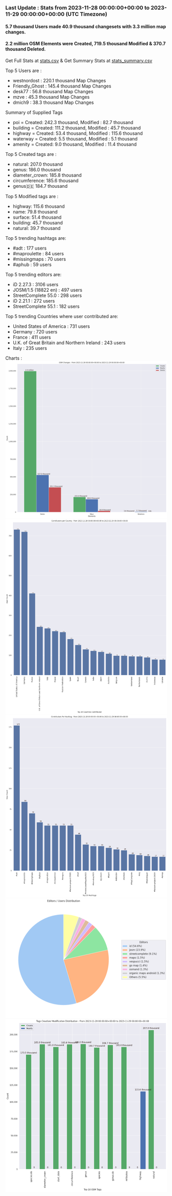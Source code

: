 ### Last Update : Stats from 2023-11-28 00:00:00+00:00 to 2023-11-29 00:00:00+00:00 (UTC Timezone)

#### 5.7 thousand Users made 40.9 thousand changesets with 3.3 million map changes.
#### 2.2 million OSM Elements were Created, 719.5 thousand Modified & 370.7 thousand Deleted.
Get Full Stats at [stats.csv](/stats/Global/Daily/stats.csv)
 & Get Summary Stats at [stats_summary.csv](/stats/Global/Daily/stats_summary.csv)

Top 5 Users are : 
- westnordost : 220.1 thousand Map Changes
- Friendly_Ghost : 145.4 thousand Map Changes
- desk77 : 56.8 thousand Map Changes
- mzve : 45.3 thousand Map Changes
- dmich9 : 38.3 thousand Map Changes

Summary of Supplied Tags
- poi = Created: 242.3 thousand, Modified : 82.7 thousand
- building = Created: 111.2 thousand, Modified : 45.7 thousand
- highway = Created: 53.4 thousand, Modified : 115.6 thousand
- waterway = Created: 5.5 thousand, Modified : 5.1 thousand
- amenity = Created: 9.0 thousand, Modified : 11.4 thousand


Top 5 Created tags are :
- natural: 207.0 thousand
- genus: 186.0 thousand
- diameter_crown: 185.8 thousand
- circumference: 185.6 thousand
- genus:de: 184.7 thousand


Top 5 Modified tags are :
- highway: 115.6 thousand
- name: 79.8 thousand
- surface: 51.4 thousand
- building: 45.7 thousand
- natural: 39.7 thousand


Top 5 trending hashtags are:
- #adt : 177 users
- #maproulette : 84 users
- #missingmaps : 70 users
- #aphub : 59 users


Top 5 trending editors are:
- iD 2.27.3 : 3106 users
- JOSM/1.5 (18822 en) : 497 users
- StreetComplete 55.0 : 298 users
- iD 2.21.1 : 272 users
- StreetComplete 55.1 : 182 users


Top 5 trending Countries where user contributed are:
- United States of America : 731 users
- Germany : 720 users
- France : 411 users
- U.K. of Great Britain and Northern Ireland : 243 users
- Italy : 235 users


 Charts : 
![Alt text](./stats_osm_changes.png) 
![Alt text](./stats_users_per_country.png) 
![Alt text](./stats_users_per_hashtag.png) 
![Alt text](./stats_editors_pie_chart.png) 
![Alt text](./stats_tags.png) 
